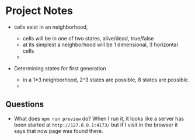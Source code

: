 # Project Notes

- cells exist in an neighborhood, 
  - cells will be in one of two states, alive/dead, true/false
  - at its simplest a neighborhood will be 1 dimensional, 3 horizontal cells
  - 

- Determining states for first generation
  - in a 1*3 neighborhood, 2^3 states are possible, 8 states are possible.
  - 

## Questions
- What does `npm run preview` do? When I run it, it looks like a server has been started at `http://127.0.0.1:4173/` but if I visit in the browser it says that now page was found there.

